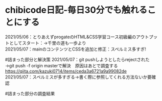 # chibicode日記-毎日30分でも触れることにする  
2021/05/06：とりあえずprogateのHTML&CSS学習コース初級編のアウトプットとしてスタート：→千里の道も一歩より  
2021/05/07：mainのコンテンツとCSSを追加と修正：スペルミス多すぎ!  


#詰まった部分と解決策
2021/05/07：git pushしようとしたらrejectされた  
→git push -f origin masterで解決　原因はあとで調査する  
https://qiita.com/kazuki0714/items/ceda3a6721a9a99082de  
2021/05/07：スペルミスが多すぎる→書く際に参照してくれる方法ないか要確認  

#詰まった部分の調査結果

